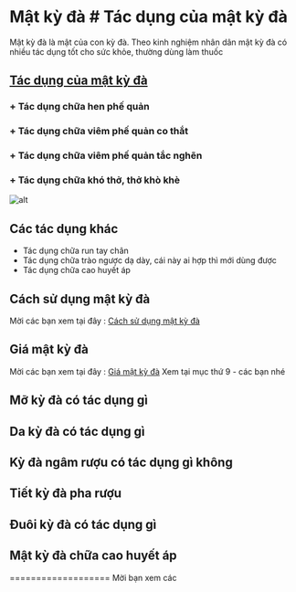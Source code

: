 # Mật kỳ đà # Tác dụng của mật kỳ đà
Mật kỳ đà là mật của con kỳ đà. Theo kinh nghiệm nhân dân mật kỳ đà có nhiều tác dụng tốt cho sức khỏe, thường dùng làm thuốc
## [Tác dụng của mật kỳ đà](https://caycohoaqua.com/blog/mat-ky-da-co-tac-dung-gi)
### + Tác dụng chữa hen phế quản
### + Tác dụng chữa viêm phế quản co thắt
### + Tác dụng chữa viêm phế quản tắc nghẽn
### + Tác dụng chữa khó thở, thở khò khè

![alt](http://https://uploads-ssl.webflow.com/5f4c6e0c5cd6d9406c2680b1/5f4c735a7330e52705e9562e_mat-ky-da-loai-nho-1.jpg)
## Các tác dụng khác
+ Tác dụng chữa run tay chân
+ Tác dụng chữa trào ngược dạ dày, cái này ai hợp thì mới dùng được
+ Tác dụng chữa cao huyết áp

## Cách sử dụng mật kỳ đà
Mời các bạn xem tại đây : [Cách sử dụng mật kỳ đà](https://caycohoaqua.webflow.io/posts/cach-su-dung-mat-ky-da)

## Giá mật kỳ đà
Mời các bạn xem tại đây : [Giá mật kỳ đà](https://caycohoaqua.com/blog/mat-ky-da-co-tac-dung-gi)
Xem tại mục thứ 9 - các bạn nhé

## Mỡ kỳ đà có tác dụng gì

## Da kỳ đà có tác dụng gì

## Kỳ đà ngâm rượu có tác dụng gì không

## Tiết kỳ đà pha rượu

## Đuôi kỳ đà có tác dụng gì

## Mật kỳ đà chữa cao huyết áp


===================
Mời bạn xem các 
